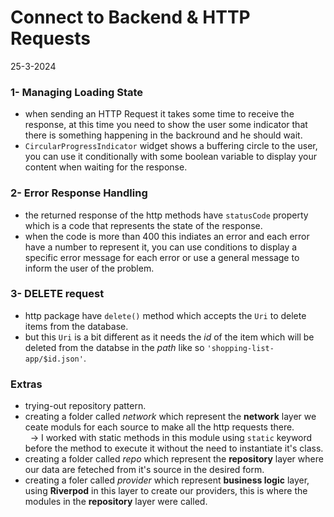 # Connect to Backend & HTTP Requests
25-3-2024

### 1- Managing Loading State
* when sending an HTTP Request it takes some time to receive the response, at this time you need to show the user some indicator that there is something happening in the backround and he should wait.
* `CircularProgressIndicator` widget shows a buffering circle to the user, you can use it conditionally with some boolean variable to display your content when waiting for the response.

### 2- Error Response Handling
* the returned response of the http methods have `statusCode` property which is a code that represents the state of the response.
* when the code is more than 400 this indiates an error and each error have a number to represent it, you can use conditions to display a specific error message for each error or use a general message to inform the user of the problem.

### 3- DELETE request
* http package have `delete()` method which accepts the `Uri` to delete items from the database.
* but this `Uri` is a bit different as it needs the *id* of the item which will be deleted from the databse in the *path* like so `'shopping-list-app/$id.json'`.  

### Extras
* trying-out repository pattern.
* creating a folder called *network* which represent the **network** layer we ceate moduls for each source to make all the http requests there.<br>
&nbsp; -> I worked with static methods in this module using `static` keyword before the method to execute it without the need to instantiate it's class.
* creating a folder called *repo* which represent the **repository** layer where our data are feteched from it's source in the desired form.
* creating a foler called *provider* which represent **business logic** layer, using **Riverpod** in this layer to create our providers, this is where the modules in the **repository** layer were called.
